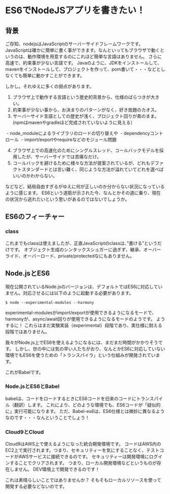 # ES6でNodeJSアプリを書きたい！

## 背景

ご存知、nodejsはJavaScriptのサーバーサイドフレームワークです。
JavaScriptは確かに簡単に書く事ができます。なんといってもブラウザで動くというのは、動作環境を用意するのにこれほど簡単な言語はありません。
さらに高速で、約束事が少ない言語です。
Javaのように、JDKをインストールして、mavenをインストールして、プロジェクトを作って、pom書いて・・・などとしなくても簡単に動かすことができます。

しかし。それゆえに多くの弱点があります。

1. ブラウザ上で動作する言語という歴史的背景から、仕様のばらつきが大きい。
2. 約束事が少ない事から、お決まりのパターンがなく、好き放題のカオス。
3. サーバーサイド言語としての歴史が浅く、プロジェクト回りが素のまま。(npmはmavenやgradleほど完成されていないように見える）

  - node_moduleによるライブラリのロードの切り替えや
  - dependencyコントロール
  - import/exportやrequireなどのモジュール問題
 
4. ブラウザ上での高速化のためにシングルスレッド、コールバックモデルを採用したが、サーバーサイドでは苦痛なだけ。
5. コールバックを避けるために様々な方法が提案されているが、どれもデファクトスタンダードとは言い難く、同じような方法が溢れていてどれを選べばいいのかわからない。

などなど、結局自由すぎるがゆえに何が正しいのか分からない状況になっているように感じます。
ES6という道筋が示された今、なんとかその道に乗り、現在の状況から逃れたいという思いがあるのではないでしょうか。

## ES6のフィーチャー

### class

これまでもclassは使えましたが、正直JavaScriptのclassは、”書ける”というだけです。
オブジェクト生成のシンタックスシュガーに過ぎず、継承、オーバーライド、オーバーロード、private/protectedなにもありません。


## Node.jsとES6

現在公開されているNode.jsのバージョンは、デフォルトではES6に対応していません。対応させるには以下のように起動する必要があります。

```shell
$ node --experimental-modules --harmony
```

experimental-modulesがimport/exportが使用できるようになるモードで、harmonyが、async/await回りが使用できるようになるモードのようです。
ようするに！
これらはまだ実験実装（experimental）段階であり、実仕様に耐える段階ではありません。

我々がNode.js上でES6を使えるようになるには、まだまだ時間がかかりそうです。
しかし、世の中には気の早い人たちがおり、なんとかES6に対応していない環境でもES6を使うための「トランスパイラ」という仕組みが開発されています。

これがBabelです。

### Node.jsとES6とBabel

babelは、コードをロードするときにES6コードを旧来のコードにトランスパイル（翻訳）します。
これにより、どのような環境でも、ES6コードが「疑似的に」実行可能になります。
ただ、Babel-es6は、ES6仕様とは微妙に異なるようなのです・・・なんということでしょう！

### Cloud9とCloud

Cloud9はAWS上で使えるようになった統合開発環境です。
コードはAWS内のEC2上で実行されます。つまり、セキュリティーを気にすることなく、テストコードがAWSサービスに接続できるのです。
セキュリティーは開発環境にログインすることでクリアされます。
つまり、ローカル開発環境などというものが存在しません。
DEV環境上で開発できるのです！

これは素晴らしいことではありませんか？
そもそもローカルリソースを使って開発する必要などないのです。


